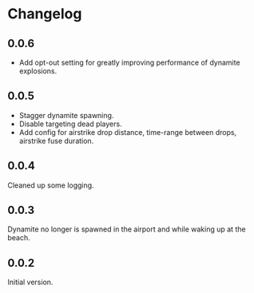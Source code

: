 # Changelog

## 0.0.6
- Add opt-out setting for greatly improving performance of dynamite explosions.

## 0.0.5
- Stagger dynamite spawning.
- Disable targeting dead players.
- Add config for airstrike drop distance, time-range between drops, airstrike fuse duration.

## 0.0.4
Cleaned up some logging.

## 0.0.3
Dynamite no longer is spawned in the airport and while waking up at the beach.

## 0.0.2
Initial version.